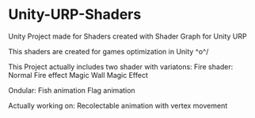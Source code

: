 # Unity-URP-Shaders
Unity Project made for Shaders created with Shader Graph for Unity URP

This shaders are created for games optimization in Unity \^o^/

This Project actually includes two shader with variatons:
  Fire shader:
    Normal Fire effect
    Magic Wall
    Magic Effect

  Ondular:
    Fish animation
    Flag animation

Actually working on: Recolectable animation with vertex movement
